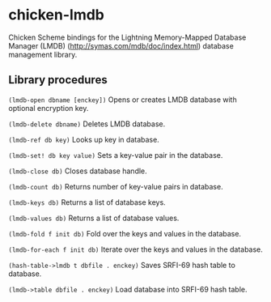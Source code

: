 # chicken-lmdb

Chicken Scheme bindings for the Lightning Memory-Mapped Database
Manager (LMDB) (http://symas.com/mdb/doc/index.html) database
management library.


## Library procedures

`(lmdb-open dbname [enckey])`
Opens or creates LMDB database with optional encryption key.

`(lmdb-delete dbname)`
Deletes LMDB database.

`(lmdb-ref db key)`
Looks up key in database.

`(lmdb-set! db key value)`
Sets a key-value pair in the database.

`(lmdb-close db)`
Closes database handle.

`(lmdb-count db)`
Returns number of key-value pairs in database.

`(lmdb-keys db)`
Returns a list of database keys.

`(lmdb-values db)`
Returns a list of database values.

`(lmdb-fold f init db)`
Fold over the keys and values in the database.

`(lmdb-for-each f init db)`
Iterate over the keys and values in the database.

`(hash-table->lmdb t dbfile . enckey)`
Saves SRFI-69 hash table to database.

`(lmdb->table dbfile . enckey)`
Load database into SRFI-69 hash table.

